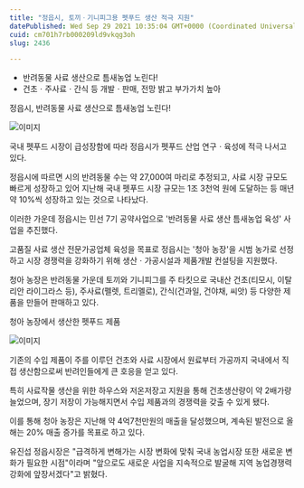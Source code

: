 ```yaml
---
title: "정읍시, 토끼ㆍ기니피그용 펫푸드 생산 적극 지원"
datePublished: Wed Sep 29 2021 10:35:04 GMT+0000 (Coordinated Universal Time)
cuid: cm701h7rb000209ld9vkqg3oh
slug: 2436

---
```



- 반려동물 사료 생산으로 틈새농업 노린다!
- 건초ㆍ주사료ㆍ간식 등 개발ㆍ판매, 전망 밝고 부가가치 높아

정읍시, 반려동물 사료 생산으로 틈새농업 노린다!

![이미지](https://cdn.hashnode.com/res/hashnode/image/upload/v1739251564835/76099512-673c-4777-902c-6b49acfd6876.jpeg)

국내 펫푸드 시장이 급성장함에 따라 정읍시가 펫푸드 산업 연구ㆍ육성에 적극 나서고 있다.

정읍시에 따르면 시의 반려동물 수는 약 27,000여 마리로 추정되고, 사료 시장 규모도 빠르게 성장하고 있어 지난해 국내 펫푸드 시장 규모는 1조 3천억 원에 도달하는 등 매년 약 10%씩 성장하고 있는 것으로 나타났다.

이러한 가운데 정읍시는 민선 7기 공약사업으로 '반려동물 사료 생산 틈새농업 육성' 사업을 추진했다.

고품질 사료 생산 전문가공업체 육성을 목표로 정읍시는 '청아 농장'을 시범 농가로 선정하고 시장 경쟁력을 강화하기 위해 생산ㆍ가공시설과 제품개발 컨설팅을 지원했다.

청아 농장은 반려동물 가운데 토끼와 기니피그를 주 타킷으로 국내산 건초(티모시, 이탈리안 라이그라스 등), 주사료(펠렛, 트리멜로), 간식(건과일, 건야채, 씨앗) 등 다양한 제품을 만들어 판매하고 있다.

청아 농장에서 생산한 펫푸드 제품

![이미지](https://cdn.hashnode.com/res/hashnode/image/upload/v1739251567366/05f44702-1c3e-4998-a53a-992400ee590c.jpeg)

기존의 수입 제품이 주를 이루던 건초와 사료 시장에서 원료부터 가공까지 국내에서 직접 생산함으로써 반려인들에게 큰 호응을 얻고 있다.

특히 사료작물 생산을 위한 하우스와 저온저장고 지원을 통해 건초생산량이 약 2배가량 늘었으며, 장기 저장이 가능해지면서 수입 제품과의 경쟁력을 갖출 수 있게 됐다.

이를 통해 청아 농장은 지난해 약 4억7천만원의 매출을 달성했으며, 계속된 발전으로 올해는 20% 매출 증가를 목표로 하고 있다.

유진섭 정읍시장은 "급격하게 변해가는 시장 변화에 맞춰 국내 농업시장 또한 새로운 변화가 필요한 시점"이라며 "앞으로도 새로운 사업을 지속적으로 발굴해 지역 농업경쟁력 강화에 앞장서겠다"고 밝혔다.